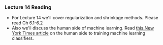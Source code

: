 ### Lecture 14 Reading

- For Lecture 14 we'll cover regularization and shrinkage methods.  Please read Ch 6.1-6.2
- Also we'll discuss the human side of machine learning.  Read [this New York Times article](https://www.nytimes.com/2019/08/16/technology/ai-humans.html) on the human side to training machine learning classifiers.

